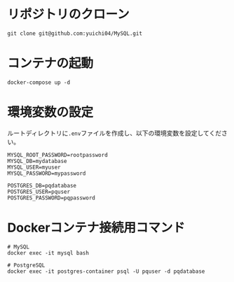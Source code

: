 # リポジトリのクローン
```
git clone git@github.com:yuichi04/MySQL.git
```

# コンテナの起動
```
docker-compose up -d
```

# 環境変数の設定
ルートディレクトリに`.env`ファイルを作成し、以下の環境変数を設定してください。
```
MYSQL_ROOT_PASSWORD=rootpassword
MYSQL_DB=mydatabase
MYSQL_USER=myuser
MYSQL_PASSWORD=mypassword

POSTGRES_DB=pqdatabase
POSTGRES_USER=pquser
POSTGRES_PASSWORD=pqpassword
```

# Dockerコンテナ接続用コマンド
```
# MySQL
docker exec -it mysql bash

# PostgreSQL
docker exec -it postgres-container psql -U pquser -d pqdatabase
```
